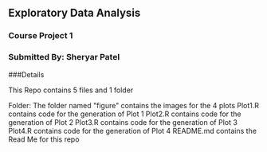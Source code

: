 ## Exploratory Data Analysis
### Course Project 1

### Submitted By: Sheryar Patel

###Details

This Repo contains 5 files and 1 folder

Folder: The folder named "figure" contains the images for the 4 plots
Plot1.R contains code for the generation of Plot 1
Plot2.R contains code for the generation of Plot 2
Plot3.R contains code for the generation of Plot 3
Plot4.R contains code for the generation of Plot 4
README.md contains the Read Me for this repo


